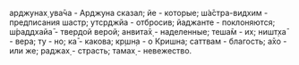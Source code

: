 арджунах̣ ува̄ча - Арджуна сказал; йе - которые; ш́а̄стра-видхим - предписания шастр; утср̣джйа - отбросив; йаджанте - поклоняются; ш́раддхайа̄ - твердой верой; анвита̄х̣ - наделенные; теша̄м - их; ништ̣ха̄ - вера; ту - но; ка̄ - какова; кр̣шн̣а - о Кришна; саттвам - благость; а̄хо - или же; раджах̣ - страсть; тамах̣ - невежество.